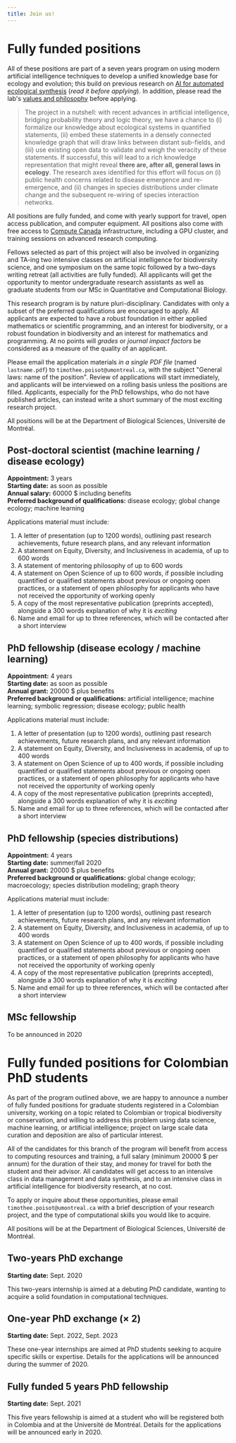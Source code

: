```yaml
---
title: Join us!
---
```


# Fully funded positions

All of these positions are part of a seven years program on using modern
artificial intelligence techniques to develop a unified knowledge base for
ecology and evolution; this build on previous research on [AI for automated
ecological synthesis](https://www.biorxiv.org/content/10.1101/161125v4)
(*read it before applying*). In addition, please read the lab's [values and
philosophy](https://poisotlab.io/values/) before applying.

> The project in a nutshell: with recent advances in artificial intelligence,
bridging probability theory and logic theory, we have a chance to (i)
formalize our knowledge about ecological systems in quantified statements,
(ii) embed these statements in a densely connected knowledge graph that will
draw links between distant sub-fields, and (iii) use existing open data to
validate and weigh the veracity of these statements. If successful, this
will lead to a rich knowledge representation that might reveal **there are,
after all, general laws in ecology**. The research axes identified for this
effort will focus on (i) public health concerns related to disease emergence
and re-emergence, and (ii) changes in species distributions under climate
change and the subsequent re-wiring of species interaction networks.

All positions are fully funded, and come with yearly support for travel,
open access publication, and computer equipment. All positions also come with
free access to [Compute Canada](https://www.computecanada.ca/) infrastructure,
including a GPU cluster, and training sessions on advanced research computing.

Fellows selected as part of this project will also be involved in organizing
and TA-ing two intensive classes on artificial intelligence for biodiversity
science, and one symposium on the same topic followed by a two-days writing
retreat (all activities are fully funded). All applicants will get the
opportunity to mentor undergraduate research assistants as well as graduate
students from our MSc in Quantitative and Computational Biology.

This research program is by nature pluri-disciplinary. Candidates with
only a subset of the preferred qualifications are encouraged to apply. All
applicants are expected to have a robust foundation in either applied
mathematics or scientific programming, and an interest for biodiversity,
or a robust foundation in biodiversity and an interest for mathematics
and programming. At no points will *grades* or *journal impact factors*
be considered as a measure of the quality of an applicant.

Please email the application materials *in a single PDF file* (named
`lastname.pdf`) to `timothee.poisot@umontreal.ca`, with the subject "General
laws: name of the position". Review of applications will start immediately,
and applicants will be interviewed on a rolling basis unless the positions
are filled. Applicants, especially for the PhD fellowships, who do not have
published articles, can instead write a short summary of the most exciting
research project.

All positions will be at the Department of Biological Sciences, Université de Montréal.

## Post-doctoral scientist (machine learning / disease ecology)

**Appointment:** 3 years   
**Starting date:** as soon as possible   
**Annual salary:** 60000 $ including benefits   
**Preferred background of qualifications:** disease ecology; global change ecology; machine learning

Applications material must include:

1. A letter of presentation (up to 1200 words), outlining past research
achievements, future research plans, and any relevant information
1. A statement on Equity, Diversity, and Inclusiveness in academia, of up to 600 words
1. A statement of mentoring philosophy of up to 600 words
1. A statement on Open Science of up to 600 words, if possible including quantified or qualified statements about previous or ongoing open practices, or a statement of open philosophy for applicants who have not received the opportunity of working openly
1. A copy of the most representative publication (preprints accepted), alongside a 300 words explanation of why it is *exciting*
1. Name and email for up to three references, which will be contacted after a short interview

## PhD fellowship (disease ecology / machine learning)

**Appointment:** 4 years   
**Starting date:** as soon as possible   
**Annual grant:** 20000 $ plus benefits   
**Preferred background or qualifications:** artificial intelligence; machine learning; symbolic regression; disease ecology; public health

Applications material must include:

1. A letter of presentation (up to 1200 words), outlining past research
achievements, future research plans, and any relevant information
1. A statement on Equity, Diversity, and Inclusiveness in academia, of up to 400 words
1. A statement on Open Science of up to 400 words, if possible including quantified or qualified statements about previous or ongoing open practices, or a statement of open philosophy for applicants who have not received the opportunity of working openly
1. A copy of the most representative publication (preprints accepted), alongside a 300 words explanation of why it is *exciting*
1. Name and email for up to three references, which will be contacted after a short interview

## PhD fellowship (species distributions)

**Appointment:** 4 years   
**Starting date:** summer/fall 2020   
**Annual grant:** 20000 $ plus benefits   
**Preferred background or qualifications:** global change ecology; macroecology; species distribution modeling; graph theory

Applications material must include:

1. A letter of presentation (up to 1200 words), outlining past research
achievements, future research plans, and any relevant information
1. A statement on Equity, Diversity, and Inclusiveness in academia, of up to 400 words
1. A statement on Open Science of up to 400 words, if possible including quantified or qualified statements about previous or ongoing open practices, or a statement of open philosophy for applicants who have not received the opportunity of working openly
1. A copy of the most representative publication (preprints accepted), alongside a 300 words explanation of why it is *exciting*
1. Name and email for up to three references, which will be contacted after a short interview

## MSc fellowship

To be announced in 2020

# Fully funded positions for Colombian PhD students

As part of the program outlined above, we are happy to announce a number of
fully funded positions for graduate students registered in a Colombian
university, working on a topic related to Colombian or tropical biodiversity or
conservation, and willing to address this problem using data science, machine
learning, or artificial intelligence; project on large scale data curation and
deposition are also of particular interest.

All of the candidates for this branch of the program will benefit from access to
computing resources and training, a full salary (minimum 20000 $ per annum) for
the duration of their stay, and money for travel for both the student and their
advisor. All candidates will get access to an intensive class in data management
and data synthesis, and to an intensive class in artificial intelligence for
biodiversity research, at no cost.

To apply or inquire about these opportunities, please email
`timothee.poisot@umontreal.ca` with a brief description of your research
project, and the type of computational skills you would like to acquire.

All positions will be at the Department of Biological Sciences, Université de Montréal.

## Two-years PhD exchange

**Starting date:** Sept. 2020   

This two-years internship is aimed at a debuting PhD candidate, wanting to
acquire a solid foundation in computational techniques.

## One-year PhD exchange (× 2)

**Starting date:** Sept. 2022, Sept. 2023

These one-year internships are aimed at PhD students seeking to acquire specific
skills or expertise. Details for the applications will be announced during the
summer of 2020.

## Fully funded 5 years PhD fellowship

**Starting date:** Sept. 2021

This five years fellowship is aimed at a student who will be registered both in
Colombia and at the Université de Montréal. Details for the applications will be
announced early in 2020.
